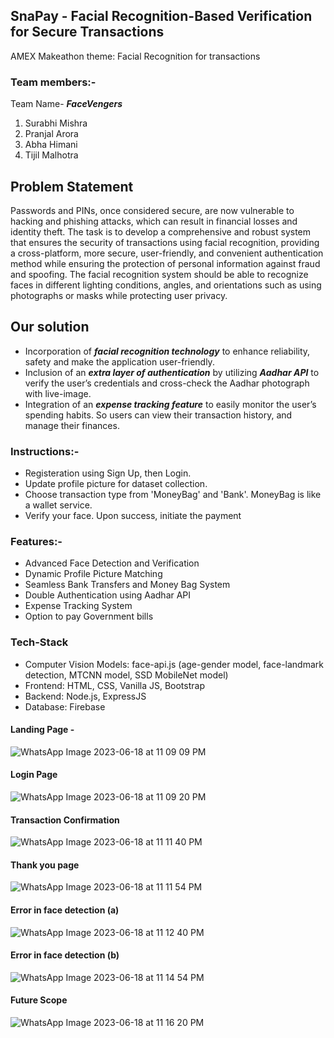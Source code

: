 ## SnaPay - Facial Recognition-Based Verification for Secure Transactions
AMEX Makeathon theme:  Facial Recognition for transactions

### Team members:-
Team Name- ***FaceVengers***
1. Surabhi Mishra
2. Pranjal Arora
3. Abha Himani
4. Tijil Malhotra

## Problem Statement
Passwords and PINs, once considered secure, are now vulnerable to hacking and phishing attacks, which can result in financial losses and identity theft. The task is to develop a comprehensive and robust system that ensures the security of transactions using facial recognition, providing a cross-platform, more secure, user-friendly, and convenient authentication method while ensuring the protection of personal information against fraud and spoofing. 
The facial recognition system should be able to recognize faces in different lighting conditions, angles, and orientations such as using photographs or masks while protecting user privacy. 

## Our solution
- Incorporation of ***facial recognition technology*** to enhance reliability, safety and make the application user-friendly. 
- Inclusion of an ***extra layer of authentication*** by utilizing ***Aadhar API*** to verify the user’s credentials and cross-check the Aadhar photograph with live-image. 
- Integration of an ***expense tracking feature*** to easily monitor the user’s spending habits. So users can view their transaction history, and manage their finances. 


### Instructions:-
- Registeration using Sign Up, then Login.
- Update profile picture for dataset collection. 
- Choose transaction type from 'MoneyBag' and 'Bank'. MoneyBag is like a wallet service.
- Verify your face. Upon success, initiate the payment

### Features:-
- Advanced Face Detection and Verification
- Dynamic Profile Picture Matching
- Seamless Bank Transfers and Money Bag System
- Double Authentication using Aadhar API
- Expense Tracking System
- Option to pay Government bills

### Tech-Stack
- Computer Vision Models: face-api.js (age-gender model, face-landmark detection, MTCNN model, SSD MobileNet model)
- Frontend: HTML, CSS, Vanilla JS, Bootstrap
- Backend: Node.js, ExpressJS
- Database: Firebase
#### Landing Page -
![WhatsApp Image 2023-06-18 at 11 09 09 PM](https://github.com/pranjal-arora/amex-makeathon2023-SnaPay/assets/74365827/eff856c4-aa16-4177-9e25-c770c2c8b964)
#### Login Page
![WhatsApp Image 2023-06-18 at 11 09 20 PM](https://github.com/pranjal-arora/amex-makeathon2023-SnaPay/assets/74365827/25c6b6e4-487f-4d5d-934d-00065c13afad)
#### Transaction Confirmation 
![WhatsApp Image 2023-06-18 at 11 11 40 PM](https://github.com/pranjal-arora/amex-makeathon2023-SnaPay/assets/74365827/0f91c2d9-a9f1-4e6b-ba4c-cbbc8ae49f67)
#### Thank you page 
![WhatsApp Image 2023-06-18 at 11 11 54 PM](https://github.com/pranjal-arora/amex-makeathon2023-SnaPay/assets/74365827/d22d8ede-9ea3-44f8-82ca-dcc2c6bcaa54)
#### Error in face detection  (a)
![WhatsApp Image 2023-06-18 at 11 12 40 PM](https://github.com/pranjal-arora/amex-makeathon2023-SnaPay/assets/74365827/64a9d094-e9f0-4b4b-a41c-06cf57b91727)
#### Error in face detection  (b)
![WhatsApp Image 2023-06-18 at 11 14 54 PM](https://github.com/pranjal-arora/amex-makeathon2023-SnaPay/assets/74365827/8eb30d00-524f-4286-91ec-cd4c5d03c4b6)
#### Future Scope 
![WhatsApp Image 2023-06-18 at 11 16 20 PM](https://github.com/pranjal-arora/amex-makeathon2023-SnaPay/assets/74365827/ce16ecfd-d98f-462e-82c1-40850e8316cb)
